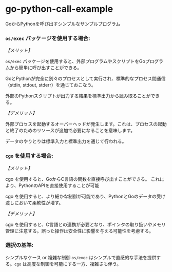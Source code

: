 # go-python-call-example
GoからPythonを呼び出すシンプルなサンプルプログラム



### `os/exec` パッケージを使用する場合:
*【メリット】*

`os/exec` パッケージを使用すると、外部プログラムやスクリプトをGoプログラムから簡単に呼び出すことができる。

GoとPythonが完全に別々のプロセスとして実行され、標準的なプロセス間通信（stdin, stdout, stderr）を通じておこなう。

外部のPythonスクリプトが出力する結果を標準出力から読み取ることができる。

*【デメリット】*

外部プロセスを起動するオーバーヘッドが発生します。これは、プロセスの起動と終了のためのリソースが追加で必要になることを意味します。

データのやりとりは標準入力と標準出力を通じて行われる。

### `cgo` を使用する場合:
*【メリット】*

cgo を使用すると、GoからC言語の関数を直接呼び出すことができる。
これにより、PythonのAPIを直接使用することが可能

cgo を使用すると、より細かな制御が可能であり、PythonとGoのデータの受け渡しにおいて柔軟性が増す。

*【デメリット】*

cgo を使用すると、C言語との連携が必要となり、ポインタの取り扱いやメモリ管理に注意する。誤った操作は安全性に影響を与える可能性を考慮する。


### 選択の基準:
シンプルなケース or 複雑な制御
`os/exec` はシンプルで直感的な手法を提供する。`cgo` は高度な制御を可能にする一方、複雑さも伴う。